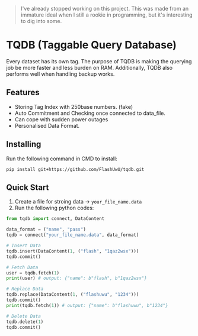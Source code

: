 > I've already stopped working on this project. This was made from an immature ideal when I still a rookie in programming, but it's interesting to dig into some.
# TQDB (Taggable Query Database)
Every dataset has its own tag. The purpose of TQDB is making the querying job be more faster and less burden on RAM. Additionally, TQDB also performs well when handling backup works.

## Features
- Storing Tag Index with 250base numbers. (fake)
- Auto Commitment and Checking once connected to data_file.
- Can cope with sudden power outages
- Personalised Data Format.

## Installing
Run the following command in CMD to install:
```
pip install git+https://github.com/FlashUwU/tqdb.git
```

## Quick Start
1. Create a file for stroing data -> `your_file_name.data`
2. Run the following python codes:
```python
from tqdb import connect, DataContent

data_format = ("name", "pass")
tqdb = connect("your_file_name.data", data_format)

# Insert Data
tqdb.insert(DataContent(1, ("flash", "1qaz2wsx")))
tqdb.commit()

# Fetch Data
user = tqdb.fetch(1)
print(user) # output: {"name": b"flash", b"1qaz2wsx"}

# Replace Data
tqdb.replace(DataContent(1, ("flashuwu", "1234")))
tqdb.commit()
print(tqdb.fetch(1)) # output: {"name": b"flashuwu", b"1234"}

# Delete Data
tqdb.delete(1)
tqdb.commit()
```
